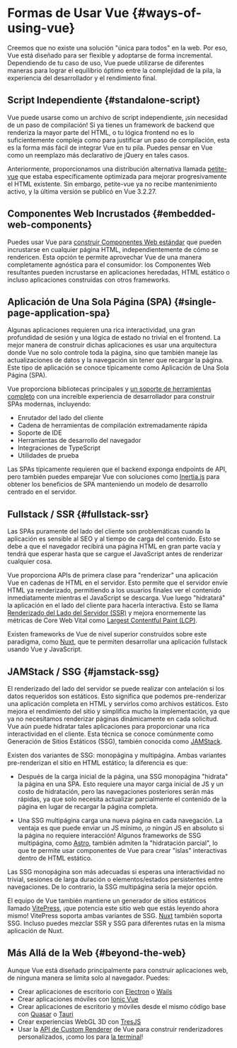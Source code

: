# Formas de Usar Vue {#ways-of-using-vue}

Creemos que no existe una solución "única para todos" en la web. Por eso, Vue está diseñado para ser flexible y adoptarse de forma incremental. Dependiendo de tu caso de uso, Vue puede utilizarse de diferentes maneras para lograr el equilibrio óptimo entre la complejidad de la pila, la experiencia del desarrollador y el rendimiento final.

## Script Independiente {#standalone-script}

Vue puede usarse como un archivo de script independiente, ¡sin necesidad de un paso de compilación! Si ya tienes un framework de backend que renderiza la mayor parte del HTML, o tu lógica frontend no es lo suficientemente compleja como para justificar un paso de compilación, esta es la forma más fácil de integrar Vue en tu pila. Puedes pensar en Vue como un reemplazo más declarativo de jQuery en tales casos.

Anteriormente, proporcionamos una distribución alternativa llamada [petite-vue](https://github.com/vuejs/petite-vue) que estaba específicamente optimizada para mejorar progresivamente el HTML existente. Sin embargo, petite-vue ya no recibe mantenimiento activo, y la última versión se publicó en Vue 3.2.27.

## Componentes Web Incrustados {#embedded-web-components}

Puedes usar Vue para [construir Componentes Web estándar](/guide/extras/web-components) que pueden incrustarse en cualquier página HTML, independientemente de cómo se rendericen. Esta opción te permite aprovechar Vue de una manera completamente agnóstica para el consumidor: los Componentes Web resultantes pueden incrustarse en aplicaciones heredadas, HTML estático o incluso aplicaciones construidas con otros frameworks.

## Aplicación de Una Sola Página (SPA) {#single-page-application-spa}

Algunas aplicaciones requieren una rica interactividad, una gran profundidad de sesión y una lógica de estado no trivial en el frontend. La mejor manera de construir dichas aplicaciones es usar una arquitectura donde Vue no solo controle toda la página, sino que también maneje las actualizaciones de datos y la navegación sin tener que recargar la página. Este tipo de aplicación se conoce típicamente como Aplicación de Una Sola Página (SPA).

Vue proporciona bibliotecas principales y [un soporte de herramientas completo](/guide/scaling-up/tooling) con una increíble experiencia de desarrollador para construir SPAs modernas, incluyendo:

- Enrutador del lado del cliente
- Cadena de herramientas de compilación extremadamente rápida
- Soporte de IDE
- Herramientas de desarrollo del navegador
- Integraciones de TypeScript
- Utilidades de prueba

Las SPAs típicamente requieren que el backend exponga endpoints de API, pero también puedes emparejar Vue con soluciones como [Inertia.js](https://inertia.com) para obtener los beneficios de SPA manteniendo un modelo de desarrollo centrado en el servidor.

## Fullstack / SSR {#fullstack-ssr}

Las SPAs puramente del lado del cliente son problemáticas cuando la aplicación es sensible al SEO y al tiempo de carga del contenido. Esto se debe a que el navegador recibirá una página HTML en gran parte vacía y tendrá que esperar hasta que se cargue el JavaScript antes de renderizar cualquier cosa.

Vue proporciona APIs de primera clase para "renderizar" una aplicación Vue en cadenas de HTML en el servidor. Esto permite que el servidor envíe HTML ya renderizado, permitiendo a los usuarios finales ver el contenido inmediatamente mientras el JavaScript se descarga. Vue luego "hidratará" la aplicación en el lado del cliente para hacerla interactiva. Esto se llama [Renderizado del Lado del Servidor (SSR)](/guide/scaling-up/ssr) y mejora enormemente las métricas de Core Web Vital como [Largest Contentful Paint (LCP)](https://web.dev/lcp/).

Existen frameworks de Vue de nivel superior construidos sobre este paradigma, como [Nuxt](https://nuxt.com/), que te permiten desarrollar una aplicación fullstack usando Vue y JavaScript.

## JAMStack / SSG {#jamstack-ssg}

El renderizado del lado del servidor se puede realizar con antelación si los datos requeridos son estáticos. Esto significa que podemos pre-renderizar una aplicación completa en HTML y servirlos como archivos estáticos. Esto mejora el rendimiento del sitio y simplifica mucho la implementación, ya que ya no necesitamos renderizar páginas dinámicamente en cada solicitud. Vue aún puede hidratar tales aplicaciones para proporcionar una rica interactividad en el cliente. Esta técnica se conoce comúnmente como Generación de Sitios Estáticos (SSG), también conocida como [JAMStack](https://jamstack.org/what-is-jamstack/).

Existen dos variantes de SSG: monopágina y multipágina. Ambas variantes pre-renderizan el sitio en HTML estático; la diferencia es que:

- Después de la carga inicial de la página, una SSG monopágina "hidrata" la página en una SPA. Esto requiere una mayor carga inicial de JS y un costo de hidratación, pero las navegaciones posteriores serán más rápidas, ya que solo necesita actualizar parcialmente el contenido de la página en lugar de recargar la página completa.

- Una SSG multipágina carga una nueva página en cada navegación. La ventaja es que puede enviar un JS mínimo, ¡o ningún JS en absoluto si la página no requiere interacción! Algunos frameworks de SSG multipágina, como [Astro](https://astro.build/), también admiten la "hidratación parcial", lo que te permite usar componentes de Vue para crear "islas" interactivas dentro de HTML estático.

Las SSG monopágina son más adecuadas si esperas una interactividad no trivial, sesiones de larga duración o elementos/estados persistentes entre navegaciones. De lo contrario, la SSG multipágina sería la mejor opción.

El equipo de Vue también mantiene un generador de sitios estáticos llamado [VitePress](https://vitepress.dev/), ¡que potencia este sitio web que estás leyendo ahora mismo! VitePress soporta ambas variantes de SSG. [Nuxt](https://nuxt.com/) también soporta SSG. Incluso puedes mezclar SSR y SSG para diferentes rutas en la misma aplicación de Nuxt.

## Más Allá de la Web {#beyond-the-web}

Aunque Vue está diseñado principalmente para construir aplicaciones web, de ninguna manera se limita solo al navegador. Puedes:

- Crear aplicaciones de escritorio con [Electron](https://www.electronjs.org/) o [Wails](https://wails.io)
- Crear aplicaciones móviles con [Ionic Vue](https://ionicframework.com/docs/vue/overview)
- Crear aplicaciones de escritorio y móviles desde el mismo código base con [Quasar](https://quasar.dev/) o [Tauri](https://tauri.app)
- Crear experiencias WebGL 3D con [TresJS](https://tresjs.org/)
- Usar la [API de Custom Renderer](/api/custom-renderer) de Vue para construir renderizadores personalizados, ¡como los para [la terminal](https://github.com/vue-terminal/vue-termui)!